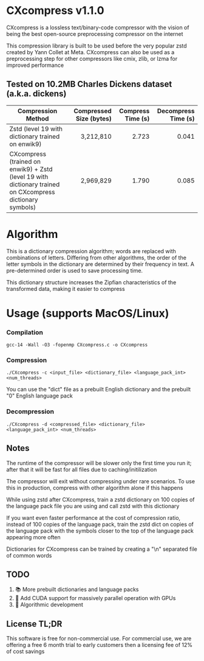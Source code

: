 # CXcompress v1.1.0
CXcompress is a lossless text/binary-code compressor with the vision of being the best open-source preprocessing compressor on the internet

This compression library is built to be used before the very popular zstd created by Yann Collet at Meta. CXcompress can also be used as a preprocessing step for other compressors like cmix, zlib, or lzma for improved performance

## Tested on 10.2MB Charles Dickens dataset (a.k.a. dickens)
| Compression Method             | Compressed Size (bytes) | Compress Time (s) | Decompress Time (s) |
|-------------------------------|----------------:|---------------:|---------------:|
| Zstd (level 19 with dictionary trained on enwik9)               |        3,212,810 |          2.723 |          0.041 |
| CXcompress (trained on enwik9) + Zstd (level 19 with dictionary trained on CXcompress dictionary symbols)  |        2,969,829 |          1.790 |          0.085 |

# Algorithm
This is a dictionary compression algorithm; words are replaced with combinations of letters. Differing from other algorithms, the order of the letter symbols in the dictionary are determined by their frequency in text. A pre-determined order is used to save processing time.

This dictionary structure increases the Zipfian characteristics of the transformed data, making it easier to compress

# Usage (supports MacOS/Linux)
### Compilation
```
gcc-14 -Wall -O3 -fopenmp CXcompress.c -o CXcompress
```

### Compression
```
./CXcompress -c <input_file> <dictionary_file> <language_pack_int> <num_threads>
```
You can use the "dict" file as a prebuilt English dictionary and the prebuilt "0" English language pack

### Decompression
```
./CXcompress -d <compressed_file> <dictionary_file> <language_pack_int> <num_threads>
```

## Notes
The runtime of the compressor will be slower only the first time you run it; after that it will be fast for all files due to caching/initilization

The compressor will exit without compressing under rare scenarios. To use this in production, compress with other algorithm alone if this happens

While using zstd after CXcompress, train a zstd dictionary on 100 copies of the language pack file you are using and call zstd with this dictionary

If you want even faster performance at the cost of compression ratio, instead of 100 copies of the language pack, train the zstd dict on copies of the language pack with the symbols closer to the top of the language pack appearing more often

Dictionaries for CXcompress can be trained by creating a "\n" separated file of common words

## TODO
1. 📚 More prebuilt dictionaries and language packs
2. 🚀 Add CUDA support for massively parallel operation with GPUs
3. 🔨 Algorithmic development

## License TL;DR
This software is free for non-commercial use. For commercial use, we are offering a free 6 month trial to early customers then a licensing fee of 12% of cost savings

